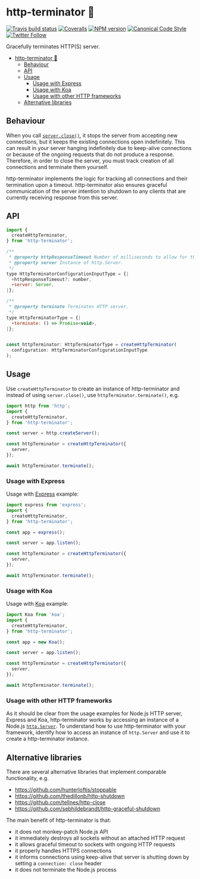 <a name="http-terminator"></a>
# http-terminator 🦾

[![Travis build status](http://img.shields.io/travis/gajus/http-terminator/master.svg?style=flat-square)](https://travis-ci.org/gajus/http-terminator)
[![Coveralls](https://img.shields.io/coveralls/gajus/http-terminator.svg?style=flat-square)](https://coveralls.io/github/gajus/http-terminator)
[![NPM version](http://img.shields.io/npm/v/http-terminator.svg?style=flat-square)](https://www.npmjs.org/package/http-terminator)
[![Canonical Code Style](https://img.shields.io/badge/code%20style-canonical-blue.svg?style=flat-square)](https://github.com/gajus/canonical)
[![Twitter Follow](https://img.shields.io/twitter/follow/kuizinas.svg?style=social&label=Follow)](https://twitter.com/kuizinas)

Gracefully terminates HTTP(S) server.

* [http-terminator 🦾](#http-terminator)
    * [Behaviour](#http-terminator-behaviour)
    * [API](#http-terminator-api)
    * [Usage](#http-terminator-usage)
        * [Usage with Express](#http-terminator-usage-usage-with-express)
        * [Usage with Koa](#http-terminator-usage-usage-with-koa)
        * [Usage with other HTTP frameworks](#http-terminator-usage-usage-with-other-http-frameworks)
    * [Alternative libraries](#http-terminator-alternative-libraries)


<a name="http-terminator-behaviour"></a>
## Behaviour

When you call [`server.close()`](https://nodejs.org/api/http.html#http_server_close_callback), it stops the server from accepting new connections, but it keeps the existing connections open indefinitely. This can result in your server hanging indefinitely due to keep-alive connections or because of the ongoing requests that do not produce a response. Therefore, in order to close the server, you must track creation of all connections and terminate them yourself.

http-terminator implements the logic for tracking all connections and their termination upon a timeout. http-terminator also ensures graceful communication of the server intention to shutdown to any clients that are currently receiving response from this server.

<a name="http-terminator-api"></a>
## API

```js
import {
  createHttpTerminator,
} from 'http-terminator';

/**
 * @property httpResponseTimeout Number of milliseconds to allow for the active sockets to complete serving the response (default: 1000).
 * @property server Instance of http.Server.
 */
type HttpTerminatorConfigurationInputType = {|
  +httpResponseTimeout?: number,
  +server: Server,
|};

/**
 * @property terminate Terminates HTTP server.
 */
type HttpTerminatorType = {|
  +terminate: () => Promise<void>,
|};


const httpTerminator: HttpTerminatorType = createHttpTerminator(
  configuration: HttpTerminatorConfigurationInputType
);

```

<a name="http-terminator-usage"></a>
## Usage

Use `createHttpTerminator` to create an instance of http-terminator and instead of using `server.close()`, use `httpTerminator.terminate()`, e.g.

```js
import http from 'http';
import {
  createHttpTerminator,
} from 'http-terminator';

const server = http.createServer();

const httpTerminator = createHttpTerminator({
  server,
});

await httpTerminator.terminate();

```

<a name="http-terminator-usage-usage-with-express"></a>
### Usage with Express

Usage with [Express](https://www.npmjs.com/package/express) example:

```js
import express from 'express';
import {
  createHttpTerminator,
} from 'http-terminator';

const app = express();

const server = app.listen();

const httpTerminator = createHttpTerminator({
  server,
});

await httpTerminator.terminate();

```

<a name="http-terminator-usage-usage-with-koa"></a>
### Usage with Koa

Usage with [Koa](https://www.npmjs.com/package/koa) example:

```js
import Koa from 'koa';
import {
  createHttpTerminator,
} from 'http-terminator';

const app = new Koa();

const server = app.listen();

const httpTerminator = createHttpTerminator({
  server,
});

await httpTerminator.terminate();

```

<a name="http-terminator-usage-usage-with-other-http-frameworks"></a>
### Usage with other HTTP frameworks

As it should be clear from the usage examples for Node.js HTTP server, Express and Koa, http-terminator works by accessing an instance of a Node.js [`http.Server`](https://nodejs.org/api/http.html#http_class_http_server). To understand how to use http-terminator with your framework, identify how to access an instance of `http.Server` and use it to create a http-terminator instance.

<a name="http-terminator-alternative-libraries"></a>
## Alternative libraries

There are several alternative libraries that implement comparable functionality, e.g.

* https://github.com/hunterloftis/stoppable
* https://github.com/thedillonb/http-shutdown
* https://github.com/tellnes/http-close
* https://github.com/sebhildebrandt/http-graceful-shutdown

The main benefit of http-terminator is that:

* it does not monkey-patch Node.js API
* it immediately destroys all sockets without an attached HTTP request
* it allows graceful timeout to sockets with ongoing HTTP requests
* it properly handles HTTPS connections
* it informs connections using keep-alive that server is shutting down by setting a `connection: close` header
* it does not terminate the Node.js process
